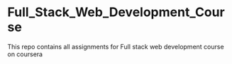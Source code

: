 # Full_Stack_Web_Development_Course
This repo contains all assignments for Full stack web development course on coursera
